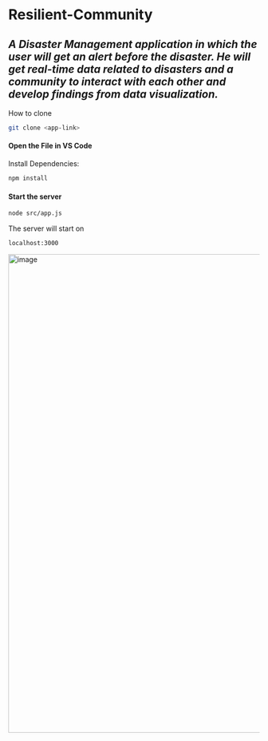 # Resilient-Community
## _A Disaster Management application in which the user will get an alert before the disaster. He will get real-time data related to disasters and a community to interact with each other and develop findings from data visualization._



How to clone

```sh
git clone <app-link>
```

#### Open the File in VS Code

Install Dependencies: 

```sh
npm install
```

#### Start the server

```sh
node src/app.js
```

The server will start on 

```sh
localhost:3000
```

<img width="959" alt="image" src="https://github.com/itsaman123/Resilient-Community/assets/84653396/401a4a36-98df-40e7-92e8-ab906ee16cc1">

